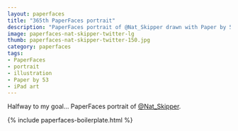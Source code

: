```yaml
---
layout: paperfaces
title: "365th PaperFaces portrait"
description: "PaperFaces portrait of @Nat_Skipper drawn with Paper by 53 on an iPad."
image: paperfaces-nat-skipper-twitter-lg
thumb: paperfaces-nat-skipper-twitter-150.jpg
category: paperfaces
tags: 
- PaperFaces
- portrait
- illustration
- Paper by 53
- iPad art
---
```


Halfway to my goal... PaperFaces portrait of [@Nat_Skipper](http://twitter.com/Nat_Skipper).

{% include paperfaces-boilerplate.html %}